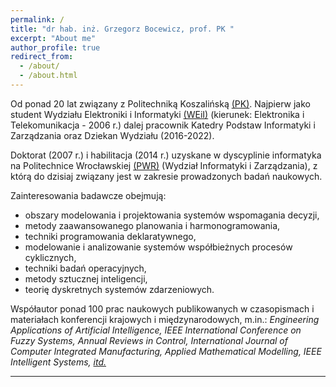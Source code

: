 ```yaml
---
permalink: /
title: "dr hab. inż. Grzegorz Bocewicz, prof. PK "
excerpt: "About me"
author_profile: true
redirect_from: 
  - /about/
  - /about.html
---
```


Od ponad 20 lat związany z Politechniką Koszalińską [(PK)](https://tu.koszalin.pl/). Najpierw jako student Wydziału Elektroniki i Informatyki [(WEiI)](https://weii.tu.koszalin.pl/) (kierunek: Elektronika i Telekomunikacja - 2006 r.) dalej pracownik Katedry Podstaw Informatyki i Zarządzania oraz Dziekan Wydziału (2016-2022).  

Doktorat (2007 r.) i habilitacja (2014 r.) uzyskane w dyscyplinie informatyka na Politechnice Wrocławskiej [(PWR)](https://pwr.edu.pl/) (Wydział Informatyki i Zarządzania), z którą do dzisiaj związany jest w zakresie prowadzonych badań naukowych. 

Zainteresowania badawcze obejmują: 
*	obszary modelowania i projektowania systemów wspomagania decyzji, 
*	metody zaawansowanego planowania i harmonogramowania, 
*	techniki programowania deklaratywnego, 
*	modelowanie i analizowanie systemów współbieżnych procesów cyklicznych, 
*	techniki badań operacyjnych, 
*	metody sztucznej inteligencji, 
*	teorię dyskretnych systemów zdarzeniowych. 

Współautor ponad 100 prac naukowych publikowanych w czasopismach i materiałach konferencji krajowych i międzynarodowych, m.in.: _Engineering Applications of Artificial Intelligence, IEEE International Conference on Fuzzy Systems, Annual Reviews in Control, International Journal of Computer Integrated Manufacturing, Applied Mathematical Modelling, IEEE Intelligent Systems, [itd.](https://gbocewicz.github.io/publications/)_

----------------------------

